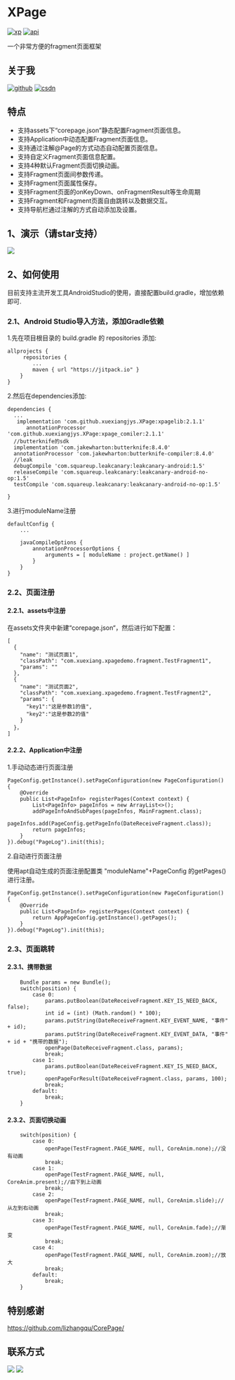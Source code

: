 # XPage
[![xp][xpsvg]][xp]  [![api][apisvg]][api]

一个非常方便的fragment页面框架

## 关于我
[![github](https://img.shields.io/badge/GitHub-xuexiangjys-blue.svg)](https://github.com/xuexiangjys)   [![csdn](https://img.shields.io/badge/CSDN-xuexiangjys-green.svg)](http://blog.csdn.net/xuexiangjys)

## 特点
- 支持assets下“corepage.json”静态配置Fragment页面信息。
- 支持Application中动态配置Fragment页面信息。
- 支持通过注解@Page的方式动态自动配置页面信息。
- 支持自定义Fragment页面信息配置。
- 支持4种默认Fragment页面切换动画。
- 支持Fragment页面间参数传递。
- 支持Fragment页面属性保存。
- 支持Fragment页面的onKeyDown、onFragmentResult等生命周期
- 支持Fragment和Fragment页面自由跳转以及数据交互。
- 支持导航栏通过注解的方式自动添加及设置。

## 1、演示（请star支持）
![](https://github.com/xuexiangjys/XPage/blob/master/img/1.gif)

## 2、如何使用
目前支持主流开发工具AndroidStudio的使用，直接配置build.gradle，增加依赖即可.

### 2.1、Android Studio导入方法，添加Gradle依赖

1.先在项目根目录的 build.gradle 的 repositories 添加:
```
allprojects {
     repositories {
        ...
        maven { url "https://jitpack.io" }
    }
}
```

2.然后在dependencies添加:

```
dependencies {
  ...
   implementation 'com.github.xuexiangjys.XPage:xpagelib:2.1.1'
      annotationProcessor 'com.github.xuexiangjys.XPage:xpage_comiler:2.1.1'
  //butterknife的sdk
  implementation 'com.jakewharton:butterknife:8.4.0'
  annotationProcessor 'com.jakewharton:butterknife-compiler:8.4.0'
  //leak
  debugCompile 'com.squareup.leakcanary:leakcanary-android:1.5'
  releaseCompile 'com.squareup.leakcanary:leakcanary-android-no-op:1.5'
  testCompile 'com.squareup.leakcanary:leakcanary-android-no-op:1.5'

}
```

3.进行moduleName注册

```
defaultConfig {
    ...

    javaCompileOptions {
        annotationProcessorOptions {
            arguments = [ moduleName : project.getName() ]
        }
    }
}
```

### 2.2、页面注册

#### 2.2.1、assets中注册

在assets文件夹中新建“corepage.json“，然后进行如下配置：
```
[
  {
    "name": "测试页面1",
    "classPath": "com.xuexiang.xpagedemo.fragment.TestFragment1",
    "params": ""
  },
  {
    "name": "测试页面2",
    "classPath": "com.xuexiang.xpagedemo.fragment.TestFragment2",
    "params": {
      "key1":"这是参数1的值",
      "key2":"这是参数2的值"
    }
  }，
]
```

#### 2.2.2、Application中注册

1.手动动态进行页面注册

```
PageConfig.getInstance().setPageConfiguration(new PageConfiguration() {
    @Override
    public List<PageInfo> registerPages(Context context) {
        List<PageInfo> pageInfos = new ArrayList<>();
        addPageInfoAndSubPages(pageInfos, MainFragment.class);
        pageInfos.add(PageConfig.getPageInfo(DateReceiveFragment.class));
        return pageInfos;
    }
}).debug("PageLog").init(this);
```

2.自动进行页面注册

使用apt自动生成的页面注册配置类 "moduleName"+PageConfig 的getPages()进行注册。

```
PageConfig.getInstance().setPageConfiguration(new PageConfiguration() {
    @Override
    public List<PageInfo> registerPages(Context context) {
        return AppPageConfig.getInstance().getPages();
    }
}).debug("PageLog").init(this);
```

### 2.3、页面跳转

#### 2.3.1、携带数据

```
    Bundle params = new Bundle();
    switch(position) {
        case 0:
            params.putBoolean(DateReceiveFragment.KEY_IS_NEED_BACK, false);
            int id = (int) (Math.random() * 100);
            params.putString(DateReceiveFragment.KEY_EVENT_NAME, "事件" + id);
            params.putString(DateReceiveFragment.KEY_EVENT_DATA, "事件" + id + "携带的数据");
            openPage(DateReceiveFragment.class, params);
            break;
        case 1:
            params.putBoolean(DateReceiveFragment.KEY_IS_NEED_BACK, true);
            openPageForResult(DateReceiveFragment.class, params, 100);
            break;
        default:
            break;
    }
```

#### 2.3.2、页面切换动画
```
    switch(position) {
        case 0:
            openPage(TestFragment.PAGE_NAME, null, CoreAnim.none);//没有动画
            break;
        case 1:
            openPage(TestFragment.PAGE_NAME, null, CoreAnim.present);//由下到上动画
            break;
        case 2:
            openPage(TestFragment.PAGE_NAME, null, CoreAnim.slide);//从左到右动画
            break;
        case 3:
            openPage(TestFragment.PAGE_NAME, null, CoreAnim.fade);//渐变
            break;
        case 4:
            openPage(TestFragment.PAGE_NAME, null, CoreAnim.zoom);//放大
            break;
        default:
            break;
    }
```
## 特别感谢
https://github.com/lizhangqu/CorePage/

## 联系方式

 [![](https://img.shields.io/badge/%E7%82%B9%E6%88%91%E4%B8%80%E9%94%AE%E5%8A%A0%E5%85%A5QQ%E7%BE%A4-602082750-blue.svg)](http://shang.qq.com/wpa/qunwpa?idkey=1e1f4bcfd8775a55e6cf6411f6ff0e7058ff469ef87c4d1e67890c27f0c5a390)
![](https://github.com/xuexiangjys/XPage/blob/master/img/qq_group.jpg)

[xpsvg]: https://img.shields.io/badge/XPage-v2.1.1-brightgreen.svg
[xp]: https://github.com/xuexiangjys/XPage
[apisvg]: https://img.shields.io/badge/API-14+-brightgreen.svg
[api]: https://android-arsenal.com/api?level=14
